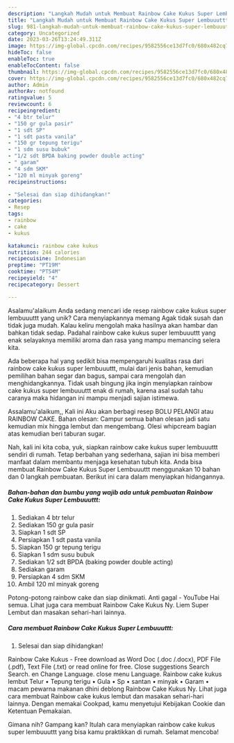 ```yaml
---
description: "Langkah Mudah untuk Membuat Rainbow Cake Kukus Super Lembuuuttt{ yang Menggugah Selera"
title: "Langkah Mudah untuk Membuat Rainbow Cake Kukus Super Lembuuuttt{ yang Menggugah Selera"
slug: 981-langkah-mudah-untuk-membuat-rainbow-cake-kukus-super-lembuuuttt-yang-menggugah-selera
category: Uncategorized
date: 2023-03-26T13:24:49.311Z
image: https://img-global.cpcdn.com/recipes/9582556ce13d7fc0/680x482cq70/rainbow-cake-kukus-super-lembuuuttt-foto-resep-utama.jpg
hideToc: false
enableToc: true
enableTocContent: false
thumbnail: https://img-global.cpcdn.com/recipes/9582556ce13d7fc0/680x482cq70/rainbow-cake-kukus-super-lembuuuttt-foto-resep-utama.jpg
cover: https://img-global.cpcdn.com/recipes/9582556ce13d7fc0/680x482cq70/rainbow-cake-kukus-super-lembuuuttt-foto-resep-utama.jpg
author: Admin
authorAv: notfound
ratingvalue: 5
reviewcount: 6
recipeingredient:
- "4 btr telur"
- "150 gr gula pasir"
- "1 sdt SP"
- "1 sdt pasta vanila"
- "150 gr tepung terigu"
- "1 sdm susu bubuk"
- "1/2 sdt BPDA baking powder double acting"
- " garam"
- "4 sdm SKM"
- "120 ml minyak goreng"
recipeinstructions:

- "Selesai dan siap dihidangkan!"
categories:
- Resep
tags:
- rainbow
- cake
- kukus

katakunci: rainbow cake kukus 
nutrition: 244 calories
recipecuisine: Indonesian
preptime: "PT19M"
cooktime: "PT54M"
recipeyield: "4"
recipecategory: Dessert

---
```



Asalamu'alaikum Anda sedang mencari ide resep rainbow cake kukus super lembuuuttt yang unik? Cara menyiapkannya memang Agak tidak susah dan tidak juga mudah. Kalau keliru mengolah maka hasilnya akan hambar dan bahkan tidak sedap. Padahal rainbow cake kukus super lembuuuttt yang enak selayaknya memiliki aroma dan rasa yang mampu memancing selera kita.


Ada beberapa hal yang sedikit bisa mempengaruhi kualitas rasa dari rainbow cake kukus super lembuuuttt, mulai dari jenis bahan, kemudian pemilihan bahan segar dan bagus, sampai cara mengolah dan menghidangkannya. Tidak usah bingung jika ingin menyiapkan rainbow cake kukus super lembuuuttt enak di rumah, karena asal sudah tahu caranya maka hidangan ini mampu menjadi sajian istimewa.

Assalamu&#39;alaikum,, Kali ini Aku akan berbagi resep BOLU PELANGI atau RAINBOW CAKE. Bahan olesan: Campur semua bahan olesan jadi satu kemudian mix hingga lembut dan mengembang. Olesi whipcream bagian atas kemudian beri taburan sugar.


Nah, kali ini kita coba, yuk, siapkan rainbow cake kukus super lembuuuttt sendiri di rumah. Tetap berbahan yang sederhana, sajian ini bisa memberi manfaat dalam membantu menjaga kesehatan tubuh kita. Anda bisa membuat Rainbow Cake Kukus Super Lembuuuttt menggunakan 10 bahan dan 0 langkah pembuatan. Berikut ini cara dalam menyiapkan hidangannya.

<!--inarticleads1-->

##### Bahan-bahan dan bumbu yang wajib ada untuk pembuatan Rainbow Cake Kukus Super Lembuuuttt:

1. Sediakan 4 btr telur
1. Sediakan 150 gr gula pasir
1. Siapkan 1 sdt SP
1. Persiapkan 1 sdt pasta vanila
1. Siapkan 150 gr tepung terigu
1. Siapkan 1 sdm susu bubuk
1. Sediakan 1/2 sdt BPDA (baking powder double acting)
1. Sediakan  garam
1. Persiapkan 4 sdm SKM
1. Ambil 120 ml minyak goreng


Potong-potong rainbow cake dan siap dinikmati. Anti gagal - YouTube Hai semua. Lihat juga cara membuat Rainbow Cake Kukus Ny. Liem Super Lembut dan masakan sehari-hari lainnya. 

<!--inarticleads2-->

##### Cara membuat Rainbow Cake Kukus Super Lembuuuttt:


1. Selesai dan siap dihidangkan!

Rainbow Cake Kukus - Free download as Word Doc (.doc /.docx), PDF File (.pdf), Text File (.txt) or read online for free. Close suggestions Search Search. en Change Language. close menu Language. Rainbow cake kukus lembut Telur • Tepung terigu • Gula • Sp • santan • minyak • Garam • macam pewarna makanan dhini deblong Rainbow Cake Kukus Ny. Lihat juga cara membuat Rainbow cake kukus lembut dan masakan sehari-hari lainnya. Dengan memakai Cookpad, kamu menyetujui Kebijakan Cookie dan Ketentuan Pemakaian. 

Gimana nih? Gampang kan? Itulah cara menyiapkan rainbow cake kukus super lembuuuttt yang bisa kamu praktikkan di rumah. Selamat mencoba!
